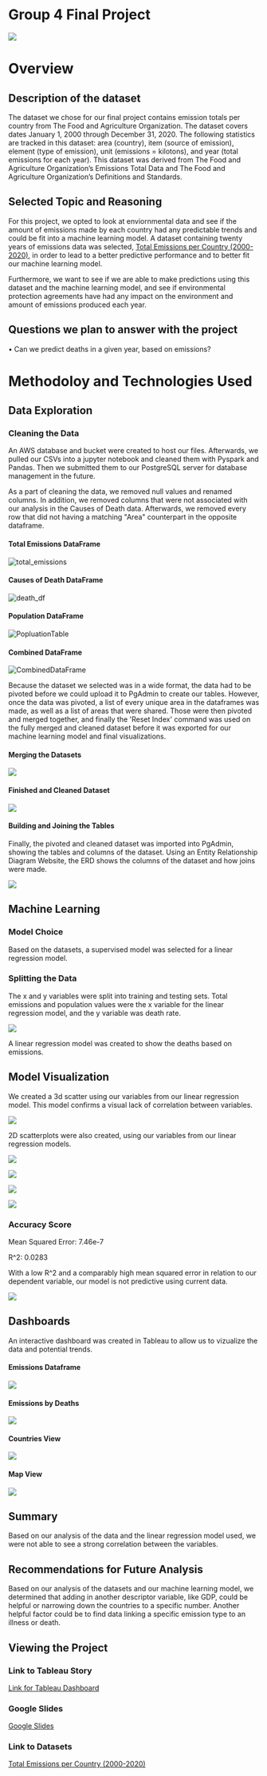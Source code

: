 # Group 4 Final Project

![](img/emissions.jpg)
# Overview 

## Description of the dataset

The dataset we chose for our final project contains emission totals per country from The Food and Agriculture Organization. The dataset covers dates January 1, 2000 through December 31, 2020.  The following statistics are tracked in this dataset: area (country), item (source of emission), element (type of emission), unit (emissions = kilotons), and year (total emissions for each year). This dataset was derived from The Food and Agriculture Organization’s Emissions Total Data and The Food and Agriculture Organization’s Definitions and Standards. 

## Selected Topic and Reasoning

For this project, we opted to look at enviornmental data and see if the amount of emissions made by each country had any predictable trends and could be fit into a machine learning model. A dataset containing twenty years of emissions data was selected, [Total Emissions per Country (2000-2020)](https://www.kaggle.com/datasets/justin2028/total-emissions-per-country-2000-2020 "Kaggle Dataset"), in order to lead to a better predictive performance and to better fit our machine learning model. 

Furthermore, we want to see if we are able to make predictions using this dataset and the machine learning model, and see if environmental protection agreements have had any impact on the environment and amount of emissions produced each year. 

## Questions we plan to answer with the project
•	Can we predict deaths in a given year, based on emissions?  

# Methodoloy and Technologies Used


## Data Exploration

### Cleaning the Data

An AWS database and bucket were created to host our files. Afterwards, we pulled our CSVs into a jupyter notebook and cleaned them with Pyspark and Pandas. Then we submitted them to our PostgreSQL server for database management in the future. 

As a part of cleaning the data, we removed null values and renamed columns. In addition, we removed columns that were not associated with our analysis in the Causes of Death data. Afterwards, we removed every row that did not having a matching "Area" counterpart in the opposite dataframe. 

#### Total Emissions DataFrame
![total_emissions](img/total_emissions.png)

#### Causes of Death DataFrame
![death_df](img/death_df.png)

#### Population DataFrame
![PopluationTable](https://user-images.githubusercontent.com/114450503/228995060-981dd4bb-e200-457d-b96e-1b783a27d9d6.png)

#### Combined DataFrame
![CombinedDataFrame](https://user-images.githubusercontent.com/114450503/228995337-e5837967-91ec-4245-8445-72cade180274.png)

Because the dataset we selected was in a wide format, the data had to be pivoted before we could upload it to PgAdmin to create our tables. However, once the data was pivoted, a list of every unique area in the dataframes was made, as well as a list of areas that were shared. Those were then pivoted and merged together, and finally the 'Reset Index' command was used on the fully merged and cleaned dataset before it was exported for our machine learning model and final visualizations.

#### Merging the Datasets
![](img/merging_df.png)

#### Finished and Cleaned Dataset
![](img/cleaning_df.png)

#### Building and Joining the Tables
Finally, the pivoted and cleaned dataset was imported into PgAdmin, showing the tables and columns of the dataset. Using an Entity Relationship Diagram Website, the ERD shows the columns of the dataset and how joins were made. 

![](img/updatedERD.png)

## Machine Learning

### Model Choice

Based on the datasets, a supervised model was selected for a linear regression model. 

### Splitting the Data

The x and y variables were split into training and testing sets. Total emissions and population values were the x variable for the linear regression model, and the y variable was death rate. 

![](img/x_train-y_train.png)

A linear regression model was created to show the deaths based on emissions. 

## Model Visualization

We created a 3d scatter using our variables from our linear regression model. This model confirms a visual lack of correlation between variables. 

![](img/3d_scatter.png)

2D scatterplots were also created, using our variables from our linear regression models.

![](img/deathsfrompollutionbasedonemissions.png)

![](img/emissions_co2.png) 

![](img/totalemissionsperyear.png)

![](img/totalemissionsbasedonpopulation.png)

### Accuracy Score
Mean Squared Error: 7.46e-7

R^2: 0.0283

With a low R^2 and a comparably high mean squared error in relation to our dependent variable, our model is not predictive using current data. 

![](img/accuracy_score.png)
## Dashboards

An interactive dashboard was created in Tableau to allow us to vizualize the data and potential trends. 

#### Emissions Dataframe
![](img/emissions_dash.png)

#### Emissions by Deaths
![](img/scatter_dash.png)

#### Countries View
![](img/chart_dash.png)

#### Map View
![](img/map_dash.png)

## Summary 

Based on our analysis of the data and the linear regression model used, we were not able to see a strong correlation between the variables. 

## Recommendations for Future Analysis

Based on our analysis of the datasets and our machine learning model, we determined that adding in another descriptor variable, like GDP, could be helpful or narrowing down the countries to a specific number. Another helpful factor could be to find data linking a specific emission type to an illness or death. 


## Viewing the Project
    
### Link to Tableau Story

[Link for Tableau Dashboard](https://public.tableau.com/views/Group_4_FinalProject/ExploreDataFrame?:language=en-US&:display_count=n&:origin=viz_share_link)

### Google Slides

[Google Slides](https://docs.google.com/presentation/d/17nsmgnkjf4xi-R-cXexJHX-mQI7eQgDptAdhs7Cl7a0/edit?usp=sharing "Presentation")

### Link to Datasets
[Total Emissions per Country (2000-2020)](https://www.kaggle.com/datasets/justin2028/total-emissions-per-country-2000-2020 "Kaggle Dataset")


